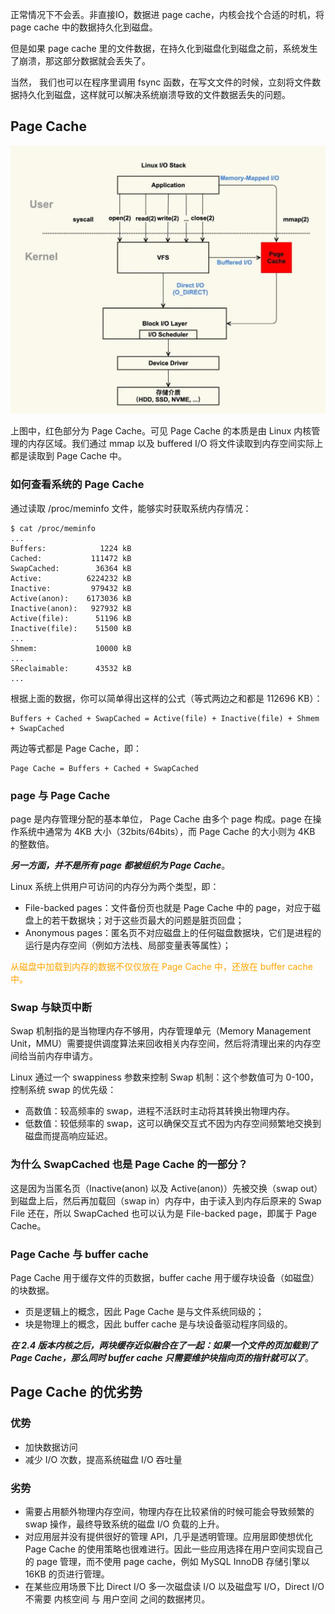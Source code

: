 正常情况下不会丢。非直接IO，数据进 page cache，内核会找个合适的时机，将 page cache 中的数据持久化到磁盘。

但是如果 page cache 里的文件数据，在持久化到磁盘化到磁盘之前，系统发生了崩溃，那这部分数据就会丢失了。

当然， 我们也可以在程序里调用 fsync 函数，在写文文件的时候，立刻将文件数据持久化到磁盘，这样就可以解决系统崩溃导致的文件数据丢失的问题。

## Page Cache

![](../images/linux的文件IO系统.webp)

上图中，红色部分为 Page Cache。可见 Page Cache 的本质是由 Linux 内核管理的内存区域。我们通过 mmap 以及 buffered I/O
将文件读取到内存空间实际上都是读取到 Page Cache 中。

### 如何查看系统的 Page Cache

通过读取 /proc/meminfo 文件，能够实时获取系统内存情况：

~~~
$ cat /proc/meminfo
...
Buffers:            1224 kB
Cached:           111472 kB
SwapCached:        36364 kB
Active:          6224232 kB
Inactive:         979432 kB
Active(anon):    6173036 kB
Inactive(anon):   927932 kB
Active(file):      51196 kB
Inactive(file):    51500 kB
...
Shmem:             10000 kB
...
SReclaimable:      43532 kB
...
~~~

根据上面的数据，你可以简单得出这样的公式（等式两边之和都是 112696 KB）：

~~~
Buffers + Cached + SwapCached = Active(file) + Inactive(file) + Shmem + SwapCached
~~~

两边等式都是 Page Cache，即：

~~~
Page Cache = Buffers + Cached + SwapCached
~~~

### page 与 Page Cache

page 是内存管理分配的基本单位， Page Cache 由多个 page 构成。page 在操作系统中通常为 4KB 大小（32bits/64bits），而 Page Cache
的大小则为 4KB 的整数倍。

***另一方面，并不是所有 page 都被组织为 Page Cache***。

Linux 系统上供用户可访问的内存分为两个类型，即：

* File-backed pages：文件备份页也就是 Page Cache 中的 page，对应于磁盘上的若干数据块；对于这些页最大的问题是脏页回盘；
* Anonymous pages：匿名页不对应磁盘上的任何磁盘数据块，它们是进程的运行是内存空间（例如方法栈、局部变量表等属性）；

<span style="color:orange;">从磁盘中加载到内存的数据不仅仅放在 Page Cache 中，还放在 buffer cache 中。</span>

### Swap 与缺页中断

Swap 机制指的是当物理内存不够用，内存管理单元（Memory Management Unit，MMU）需要提供调度算法来回收相关内存空间，然后将清理出来的内存空间给当前内存申请方。

Linux 通过一个 swappiness 参数来控制 Swap 机制：这个参数值可为 0-100，控制系统 swap 的优先级：

* 高数值：较高频率的 swap，进程不活跃时主动将其转换出物理内存。
* 低数值：较低频率的 swap，这可以确保交互式不因为内存空间频繁地交换到磁盘而提高响应延迟。

### 为什么 SwapCached 也是 Page Cache 的一部分？

这是因为当匿名页（Inactive(anon) 以及 Active(anon)）先被交换（swap out）到磁盘上后，然后再加载回（swap in）内存中，由于读入到内存后原来的
Swap File 还在，所以 SwapCached 也可以认为是 File-backed page，即属于 Page Cache。

### Page Cache 与 buffer cache

Page Cache 用于缓存文件的页数据，buffer cache 用于缓存块设备（如磁盘）的块数据。

* 页是逻辑上的概念，因此 Page Cache 是与文件系统同级的；
* 块是物理上的概念，因此 buffer cache 是与块设备驱动程序同级的。

***在 2.4 版本内核之后，两块缓存近似融合在了一起：如果一个文件的页加载到了 Page Cache，那么同时 buffer cache
只需要维护块指向页的指针就可以了***。

## Page Cache 的优劣势

### 优势

* 加快数据访问
* 减少 I/O 次数，提高系统磁盘 I/O 吞吐量

### 劣势

* 需要占用额外物理内存空间，物理内存在比较紧俏的时候可能会导致频繁的 swap 操作，最终导致系统的磁盘 I/O 负载的上升。
* 对应用层并没有提供很好的管理 API，几乎是透明管理。应用层即使想优化 Page Cache 的使用策略也很难进行。因此一些应用选择在用户空间实现自己的
  page 管理，而不使用 page cache，例如 MySQL InnoDB 存储引擎以 16KB 的页进行管理。
* 在某些应用场景下比 Direct I/O 多一次磁盘读 I/O 以及磁盘写 I/O，Direct I/O 不需要 内核空间 与 用户空间 之间的数据拷贝。

